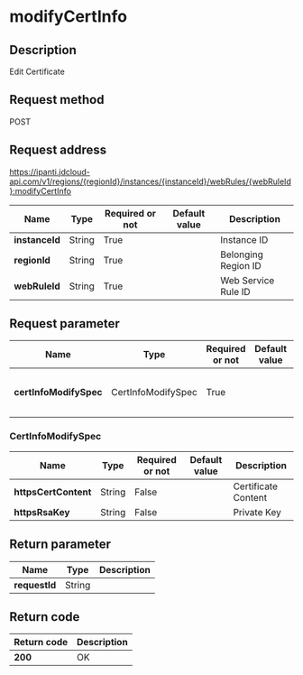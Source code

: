 # modifyCertInfo


## Description
Edit Certificate

## Request method
POST

## Request address
https://ipanti.jdcloud-api.com/v1/regions/{regionId}/instances/{instanceId}/webRules/{webRuleId}:modifyCertInfo

|Name|Type|Required or not|Default value|Description|
|---|---|---|---|---|
|**instanceId**|String|True||Instance ID|
|**regionId**|String|True||Belonging Region ID|
|**webRuleId**|String|True||Web Service Rule ID|

## Request parameter
|Name|Type|Required or not|Default value|Description|
|---|---|---|---|---|
|**certInfoModifySpec**|CertInfoModifySpec|True||Request Parameter of Editing Certificate|

### CertInfoModifySpec
|Name|Type|Required or not|Default value|Description|
|---|---|---|---|---|
|**httpsCertContent**|String|False||Certificate Content|
|**httpsRsaKey**|String|False||Private Key|

## Return parameter
|Name|Type|Description|
|---|---|---|
|**requestId**|String||



## Return code
|Return code|Description|
|---|---|
|**200**|OK|
